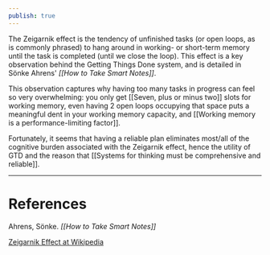 ```yaml
---
publish: true
---
```

The Zeigarnik effect is the tendency of unfinished tasks (or open loops, as is commonly phrased) to hang around in working- or short-term memory until the task is completed (until we close the loop). This effect is a key observation behind the Getting Things Done system, and is detailed in Sönke Ahrens' *[[How to Take Smart Notes]]*.

This observation captures why having too many tasks in progress can feel so very overwhelming: you only get [[Seven, plus or minus two]] slots for working memory, even having 2 open loops occupying that space puts a meaningful dent in your working memory capacity, and [[Working memory is a performance-limiting factor]].

Fortunately, it seems that having a reliable plan eliminates most/all of the cognitive burden associated with the Zeigarnik effect, hence the utility of GTD and the reason that [[Systems for thinking must be comprehensive and reliable]].

----
# References
Ahrens, Sönke. *[[How to Take Smart Notes]]*

[Zeigarnik Effect at Wikipedia](https://en.wikipedia.org/wiki/Zeigarnik_effect)
